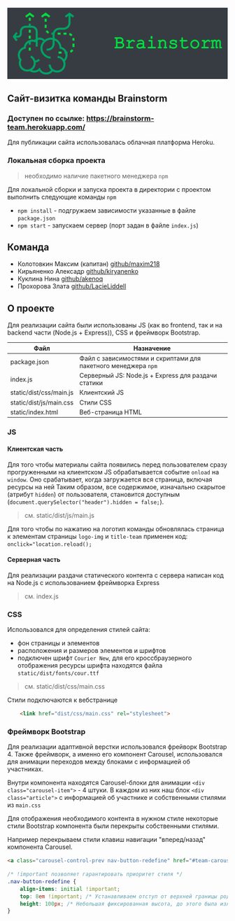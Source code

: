 ![Image alt](./static/dist/img/title-board.png)

## Сайт-визитка команды Brainstorm
### Доступен по ссылке: https://brainstorm-team.herokuapp.com/
Для публикации сайта использовалась облачная платформа Heroku.

### Локальная сборка проекта

> необходимо наличие пакетного менеджера `npm`

Для локальной сборки и запуска проекта в директории с проектом выполнить следующие команды `npm`

* `npm install` - подгружаем зависимости указанные в файле `package.json`
* `npm start` - запускаем сервер (порт задан в файле `index.js`)

## Команда
* Колотовкин Максим (капитан) [github/maxim218](https://github.com/maxim218)  
* Кирьяненко Алексадр [github/kiryanenko](https://github.com/kiryanenko)  
* Куклина Нина [github/akenoq](https://github.com/akenoq)
* Прохорова Злата [github/LacieLiddell](https://github.com/LacieLiddell)  

## О проекте

Для реализации сайта были использованы JS (как во frontend, так и на backend части (Node.js + Express)), CSS и
фреймворк Bootstrap.

| Файл | Назначение |
| --- | --- |
| package.json | Файл с зависимостями и скриптами для пакетного менеджера `npm` |
| index.js | Серверный JS: Node.js + Express для раздачи статики |
| static/dist/css/main.js | Клиентский JS |
| static/dist/js/main.css | Стили CSS |
| static/index.html | Веб-страница HTML |


### JS

#### Клиентская часть

Для того чтобы материалы сайта появились перед пользователем сразу прогруженными на клиентском JS
обрабатывается событие `onload` на `window`. Оно срабатывает, когда загружается вся страница, включая ресурсы на ней 
Таким образом, все содержимое, изначально скарытое (атрибут `hidden`) от пользователя, 
становится доступным (`document.querySelector("header").hidden = false;`).
> см. static/dist/js/main.js

Для того чтобы по нажатию на логотип команды обновлялась страница
к элементам страницы `logo-img` и `title-team` применен код: `onclick="location.reload();`

#### Серверная часть

Для реализации раздачи статического контента с сервера написан код на Node.js
с использованием фреймворка Express

> см. index.js

### CSS

Использовался для определения стилей сайта:
* фон страницы и элементов
* расположения и размеров элементов и шрифтов
* подключен шрифт `Courier New`, для его кроссбраузерного отображения
ресурсы шрифта находятся файла `static/dist/fonts/cour.ttf`

> см. static/dist/css/main.css

Стили подключаются к вебстранице 
```html
    <link href="dist/css/main.css" rel="stylesheet">
```

### Фреймворк Bootstrap

Для реализации адаптивной верстки использовался фрейворк Bootstrap 4.
Также фреймворк, а именно его компонент Carousel, использовался для анимации переходов между блоками с информацией об участниках.

Внутри компонента находятся Carousel-блоки для анимации `<div class="carousel-item">` - 4 штуки.
В каждом из них наш блок `<div class="article">` с информацией об участнике и собственными стилями из `main.css`

Для отображения необходимого контента в нужном стиле некоторые стили Bootstrap компонента
были перекрыты собственными стилями.

Например перекрываем стили клавиш навигации "вперед/назад" компонента Carousel.

```html
<a class="carousel-control-prev nav-button-redefine" href="#team-carousel" role="button" data-slide="prev">
```

```css
/* !important позволяет гарантировать приоритет стиля */
.nav-button-redefine {
    align-items: initial !important;
    top: 8em !important; /* Устанавливаем отступ от верхней границы родительского блока */
    height: 100px; /* Небольшая фиксированная высота, до этого была излишняя */
}
```
